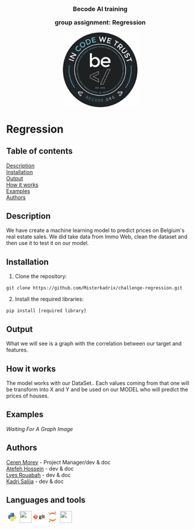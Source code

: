 <div align = "center">

<h3>Becode AI training

group assignment: Regression</h3>


<img width = "200" src = /images/BeCode_Logo.png>
</div>


# Regression

## Table of contents
[Description](#Description)  
[Installation](#Installation)  
[Output](#Output)  
[How it works](#How-it-works)  
[Examples](#Examples)  
[Authors](#Authors)

## Description

We have create a machine learning model to predict prices on Belgium's real estate sales.
We did take data from Immo Web, clean the dataset and then use it to test it on our model.


## Installation
1. Clone the repository:
```
git clone https://github.com/Misterkadrix/challenge-regression.git
``` 
2. Install the required libraries:
```
pip install [required library]
```

## Output

What we will see is a graph with the correlation between our target and features. 

## How it works
The model works with our DataSet.. Each values coming from that one will be transform into X and Y and be used on our MODEL who will predict the prices of houses.

## Examples
  
  *Waiting For A Graph Image*

## Authors
[Ceren Morey](https://github.com/c-morey) - Project Manager/dev & doc  
[Atefeh Hossein](https://github.com/atefehhosseinniay) - dev & doc  
[Lyes Rouabah](https://github.com/lyesds) - dev & doc  
[Kadri Salija](https://github.com/Misterkadrix?tab=repositories) - dev & doc


## Languages and tools
<p float="left">
<img height="32" width="32" src='https://raw.githubusercontent.com/github/explore/80688e429a7d4ef2fca1e82350fe8e3517d3494d/topics/python/python.png'>
<img height="32" width="32" src="https://image.flaticon.com/icons/png/512/25/25231.png" />
<img height="32" width="32" src='https://raw.githubusercontent.com/github/explore/80688e429a7d4ef2fca1e82350fe8e3517d3494d/topics/git/git.png'>
<img height="32" width="32" src="https://raw.githubusercontent.com/github/explore/80688e429a7d4ef2fca1e82350fe8e3517d3494d/topics/jupyter-notebook/jupyter-notebook.png" />
 <img height="32" width="32" src="https://cdn.geotribu.fr/img/logos-icones/logiciels_librairies/plotly.png" />
 </p>
